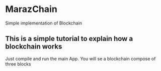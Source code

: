 # MarazChain
Simple implementation of Blockchain  

## This is a simple tutorial to explain how a blockchain works  
Just compile and run the main App. You will se a blockchain compose of three blocks
